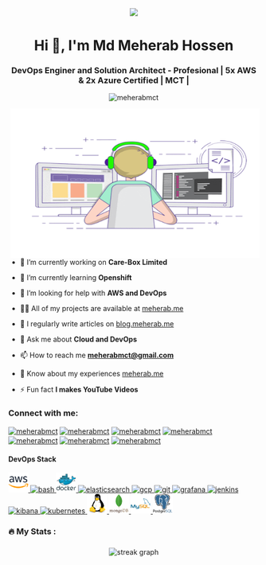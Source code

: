 <div align="center">
  <img height="250" src="[https://media.licdn.com/dms/image/v2/D5616AQF6q-wP-QkzNg/profile-displaybackgroundimage-shrink_350_1400/profile-displaybackgroundimage-shrink_350_1400/0/1718980960543?e=1735776000&v=beta&t=zLAop-rNEi6eSuCqssZwUTKYpot_r3PMMr9vuNhyAbA](https://media.licdn.com/dms/image/v2/D5616AQF6q-wP-QkzNg/profile-displaybackgroundimage-shrink_350_1400/profile-displaybackgroundimage-shrink_350_1400/0/1718980960543?e=1746057600&v=beta&t=MqVzdoatQMvwAKMOh6HqPqYhiByD9YWG2Lc418NgytM)"  />
</div>

<h1 align="center">Hi 👋, I'm Md Meherab Hossen</h1>

<h3 align="center">DevOps Enginer and Solution Architect - Profesional | 5x AWS & 2x Azure Certified | MCT |</h3>
<div align="center">
<p align="center"> <img src="https://komarev.com/ghpvc/?username=meherabmct&label=Profile%20views&color=0e75b6&style=flat" alt="meherabmct" /> </p>
</div>
<!-- GIF -->
<img align="right" height="300" width="500" src="https://raw.githubusercontent.com/mikonoid/mikonoid/main/images/gifs/coder3.gif" />



- 🔭 I’m currently working on **Care-Box Limited**

- 🌱 I’m currently learning **Openshift**

- 🤝 I’m looking for help with **AWS and DevOps**

- 👨‍💻 All of my projects are available at [meherab.me](meherab.me)

- 📝 I regularly write articles on [blog.meherab.me](blog.meherab.me)

- 💬 Ask me about **Cloud and DevOps**

- 📫 How to reach me **meherabmct@gmail.com**

- 📄 Know about my experiences [meherab.me](meherab.me)

- ⚡ Fun fact **I makes YouTube Videos**

<h3 align="left">Connect with me:</h3>
<p align="left">
<a href="https://twitter.com/meherabmct" target="blank"><img align="center" src="https://raw.githubusercontent.com/rahuldkjain/github-profile-readme-generator/master/src/images/icons/Social/twitter.svg" alt="meherabmct" height="30" width="40" /></a>
<a href="https://linkedin.com/in/meherabmct" target="blank"><img align="center" src="https://raw.githubusercontent.com/rahuldkjain/github-profile-readme-generator/master/src/images/icons/Social/linked-in-alt.svg" alt="meherabmct" height="30" width="40" /></a>
<a href="https://instagram.com/meherabmct" target="blank"><img align="center" src="https://raw.githubusercontent.com/rahuldkjain/github-profile-readme-generator/master/src/images/icons/Social/instagram.svg" alt="meherabmct" height="30" width="40" /></a>
<a href="https://hashnode.com/meherabmct" target="blank"><img align="center" src="https://raw.githubusercontent.com/rahuldkjain/github-profile-readme-generator/master/src/images/icons/Social/hashnode.svg" alt="meherabmct" height="30" width="40" /></a>
<a href="https://medium.com/meherabmct" target="blank"><img align="center" src="https://raw.githubusercontent.com/rahuldkjain/github-profile-readme-generator/master/src/images/icons/Social/medium.svg" alt="meherabmct" height="30" width="40" /></a>
<a href="https://www.youtube.com/c/meherabmct" target="blank"><img align="center" src="https://raw.githubusercontent.com/rahuldkjain/github-profile-readme-generator/master/src/images/icons/Social/youtube.svg" alt="meherabmct" height="30" width="40" /></a>
<a href="https://discord.gg/meherabmct" target="blank"><img align="center" src="https://raw.githubusercontent.com/rahuldkjain/github-profile-readme-generator/master/src/images/icons/Social/discord.svg" alt="meherabmct" height="30" width="40" /></a>
</p>

#### DevOps Stack 
<p align="left"> <a href="https://aws.amazon.com" target="_blank" rel="noreferrer"> <img src="https://raw.githubusercontent.com/devicons/devicon/master/icons/amazonwebservices/amazonwebservices-original-wordmark.svg" alt="aws" width="40" height="40"/> </a> <a href="https://www.gnu.org/software/bash/" target="_blank" rel="noreferrer"> <img src="https://www.vectorlogo.zone/logos/gnu_bash/gnu_bash-icon.svg" alt="bash" width="40" height="40"/> </a> <a href="https://www.docker.com/" target="_blank" rel="noreferrer"> <img src="https://raw.githubusercontent.com/devicons/devicon/master/icons/docker/docker-original-wordmark.svg" alt="docker" width="40" height="40"/> </a> <a href="https://www.elastic.co" target="_blank" rel="noreferrer"> <img src="https://www.vectorlogo.zone/logos/elastic/elastic-icon.svg" alt="elasticsearch" width="40" height="40"/> </a> <a href="https://cloud.google.com" target="_blank" rel="noreferrer"> <img src="https://www.vectorlogo.zone/logos/google_cloud/google_cloud-icon.svg" alt="gcp" width="40" height="40"/> </a> <a href="https://git-scm.com/" target="_blank" rel="noreferrer"> <img src="https://www.vectorlogo.zone/logos/git-scm/git-scm-icon.svg" alt="git" width="40" height="40"/> </a> <a href="https://grafana.com" target="_blank" rel="noreferrer"> <img src="https://www.vectorlogo.zone/logos/grafana/grafana-icon.svg" alt="grafana" width="40" height="40"/> </a> <a href="https://www.jenkins.io" target="_blank" rel="noreferrer"> <img src="https://www.vectorlogo.zone/logos/jenkins/jenkins-icon.svg" alt="jenkins" width="40" height="40"/> </a> <a href="https://www.elastic.co/kibana" target="_blank" rel="noreferrer"> <img src="https://www.vectorlogo.zone/logos/elasticco_kibana/elasticco_kibana-icon.svg" alt="kibana" width="40" height="40"/> </a> <a href="https://kubernetes.io" target="_blank" rel="noreferrer"> <img src="https://www.vectorlogo.zone/logos/kubernetes/kubernetes-icon.svg" alt="kubernetes" width="40" height="40"/> </a> <a href="https://www.linux.org/" target="_blank" rel="noreferrer"> <img src="https://raw.githubusercontent.com/devicons/devicon/master/icons/linux/linux-original.svg" alt="linux" width="40" height="40"/> </a> <a href="https://www.mongodb.com/" target="_blank" rel="noreferrer"> <img src="https://raw.githubusercontent.com/devicons/devicon/master/icons/mongodb/mongodb-original-wordmark.svg" alt="mongodb" width="40" height="40"/> </a> <a href="https://www.mysql.com/" target="_blank" rel="noreferrer"> <img src="https://raw.githubusercontent.com/devicons/devicon/master/icons/mysql/mysql-original-wordmark.svg" alt="mysql" width="40" height="40"/> </a> <a href="https://www.postgresql.org" target="_blank" rel="noreferrer"> <img src="https://raw.githubusercontent.com/devicons/devicon/master/icons/postgresql/postgresql-original-wordmark.svg" alt="postgresql" width="40" height="40"/> </a> </p>


###

<h3 align="left">🔥   My Stats :</h3>

###

<div align="center">
  <img src="https://streak-stats.demolab.com?user=maurodesouza&locale=en&mode=daily&theme=dark&hide_border=false&border_radius=5&order=3" height="220" alt="streak graph"  />
</div>

###


